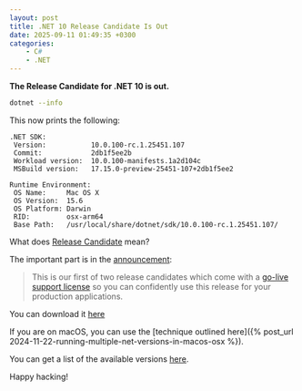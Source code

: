 ```yaml
---
layout: post
title: .NET 10 Release Candidate Is Out
date: 2025-09-11 01:49:35 +0300
categories:
    - C#
    - .NET
---
```


**The Release Candidate for .NET 10 is out.**

```bash
dotnet --info
```

This now prints the following:

```plaintext
.NET SDK:
 Version:           10.0.100-rc.1.25451.107
 Commit:            2db1f5ee2b
 Workload version:  10.0.100-manifests.1a2d104c
 MSBuild version:   17.15.0-preview-25451-107+2db1f5ee2

Runtime Environment:
 OS Name:     Mac OS X
 OS Version:  15.6
 OS Platform: Darwin
 RID:         osx-arm64
 Base Path:   /usr/local/share/dotnet/sdk/10.0.100-rc.1.25451.107/
```

What does [Release Candidate](https://en.wikipedia.org/wiki/Software_release_life_cycle) mean?

The important part is in the [announcement](https://devblogs.microsoft.com/dotnet/dotnet-10-rc-1/):

> This is our first of two release candidates which come with a [go-live support license](https://dotnet.microsoft.com/platform/support/policy/dotnet-core#previews) so you can confidently use this release for your production applications. 

You can download it [here](https://dotnet.microsoft.com/en-us/download/dotnet/10.0)

If you are on macOS, you can use the [technique outlined here]({% post_url 2024-11-22-running-multiple-net-versions-in-macos-osx %}).

You can get a list of the available versions [here](https://github.com/isen-ng/homebrew-dotnet-sdk-versions).

Happy hacking!
